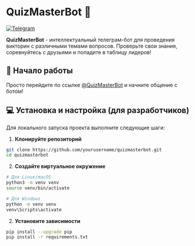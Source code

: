 # QuizMasterBot 🤖
[![Telegram](https://img.shields.io/badge/Telegram-%40QuizMasterBot-blue.svg)](https://t.me/QuizMasterBot)

**QuizMasterBot** - интеллектуальный телеграм-бот для проведения викторин с различными темами вопросов. Проверьте свои знания, соревнуйтесь с друзьями и попадите в таблицу лидеров!

## 🚀 Начало работы
Просто перейдите по ссылке [@QuizMasterBot](https://t.me/QuizMasterBot) и начните общение с ботом!

## 💻 Установка и настройка (для разработчиков)
Для локального запуска проекта выполните следующие шаги:

1. **Клонируйте репозиторий**
```bash
git clone https://github.com/yourusername/quizmasterbot.git
cd quizmasterbot
```
2. **Создайте виртуальное окружение**
```bash
# Для Linux/macOS
python3 -m venv venv
source venv/bin/activate

# Для Windows
python -m venv venv
venv\Scripts\activate
```
2. **Установите зависимости**
```bash
pip install --upgrade pip
pip install -r requirements.txt
```

